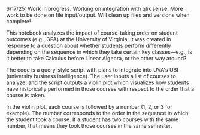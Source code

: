 6/17/25: Work in progress. Working on integration with qlik sense. More work to be done on file input/output. Will clean up files and versions when complete!

This notebook analyzes the impact of course-taking order on student outcomes (e.g., GPA) at the University of Virginia. It was created in response to a question about whether students perform differently depending on the sequence in which they take certain key classes—e.g., is it better to take Calculus before Linear Algebra, or the other way around?

The code is a query-style script with plans to integrate into UVA's UBI (university business intelligence). The user inputs a list of courses to analyze, and the script outputs a violin plot which visualizes how students have historically performed in those courses with respect to the order that a course is taken.

In the violin plot, each course is followed by a number (1, 2, or 3 for example). The number corresponds to the order in the sequence in which the student took a course. If a student has two courses with the same number, that means they took those courses in the same semester.
